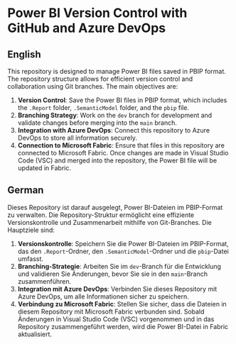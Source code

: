 # Power BI Version Control with GitHub and Azure DevOps

## English

This repository is designed to manage Power BI files saved in PBIP format. The repository structure allows for efficient version control and collaboration using Git branches. The main objectives are:

1. **Version Control**: Save the Power BI files in PBIP format, which includes the `.Report` folder, `.SemanticModel` folder, and the `pbip` file.
2. **Branching Strategy**: Work on the `dev` branch for development and validate changes before merging into the `main` branch.
3. **Integration with Azure DevOps**: Connect this repository to Azure DevOps to store all information securely.
4. **Connection to Microsoft Fabric**: Ensure that files in this repository are connected to Microsoft Fabric. Once changes are made in Visual Studio Code (VSC) and merged into the repository, the Power BI file will be updated in Fabric.

## German

Dieses Repository ist darauf ausgelegt, Power BI-Dateien im PBIP-Format zu verwalten. Die Repository-Struktur ermöglicht eine effiziente Versionskontrolle und Zusammenarbeit mithilfe von Git-Branches. Die Hauptziele sind:

1. **Versionskontrolle**: Speichern Sie die Power BI-Dateien im PBIP-Format, das den `.Report`-Ordner, den `.SemanticModel`-Ordner und die `pbip`-Datei umfasst.
2. **Branching-Strategie**: Arbeiten Sie im `dev`-Branch für die Entwicklung und validieren Sie Änderungen, bevor Sie sie in den `main`-Branch zusammenführen.
3. **Integration mit Azure DevOps**: Verbinden Sie dieses Repository mit Azure DevOps, um alle Informationen sicher zu speichern.
4. **Verbindung zu Microsoft Fabric**: Stellen Sie sicher, dass die Dateien in diesem Repository mit Microsoft Fabric verbunden sind. Sobald Änderungen in Visual Studio Code (VSC) vorgenommen und in das Repository zusammengeführt werden, wird die Power BI-Datei in Fabric aktualisiert.
